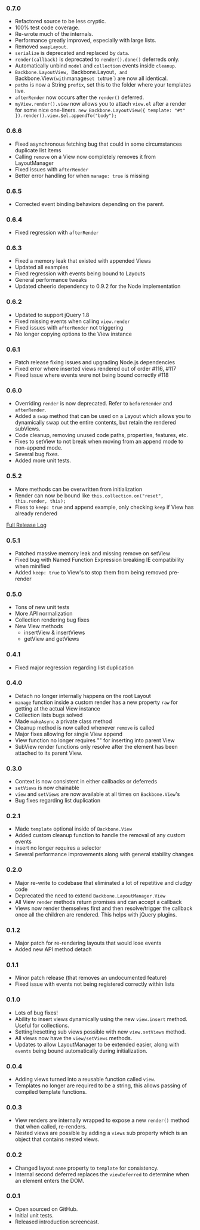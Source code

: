 ### 0.7.0 ###

* Refactored source to be less cryptic.
* 100% test code coverage.
* Re-wrote much of the internals.
* Performance greatly improved, especially with large lists.
* Removed `swapLayout`.
* `serialize` is deprecated and replaced by `data`.
* `render(callback)` is deprecated to `render().done()` deferreds only.
* Automatically unbind `model` and `collection` events inside `cleanup`.
* `Backbone.LayoutView, `Backbone.Layout`, and `Backbone.View` (with `manage`
  set to `true`) are now all identical.
* `paths` is now a String `prefix`, set this to the folder where your templates live.
* `afterRender` now occurs after the `render()` deferred.
* `myView.render().view` now allows you to attach `view.el` after a render for
  some nice one-liners.
   `
new Backbone.LayoutView({ template: "#t" }).render().view.$el.appendTo("body");
`

### 0.6.6 ###

* Fixed asynchronous fetching bug that could in some circumstances duplicate
  list items
* Calling `remove` on a View now completely removes it from LayoutManager
* Fixed issues with `afterRender`
* Better error handling for when `manage: true` is missing

### 0.6.5 ###

* Corrected event binding behaviors depending on the parent.

### 0.6.4 ###

* Fixed regression with `afterRender`

### 0.6.3 ###

* Fixed a memory leak that existed with appended Views
* Updated all examples
* Fixed regression with events being bound to Layouts
* General performance tweaks
* Updated cheerio dependency to 0.9.2 for the Node implementation

### 0.6.2 ###

* Updated to support jQuery 1.8
* Fixed missing events when calling `view.render`
* Fixed issues with `afterRender` not triggering
* No longer copying options to the View instance

### 0.6.1 ###

* Patch release fixing issues and upgrading Node.js dependencies
* Fixed error where inserted views rendered out of order #116, #117
* Fixed issue where events were not being bound correctly #118

### 0.6.0 ###

* Overriding `render` is now deprecated.  Refer to `beforeRender` and
  `afterRender`.
* Added a `swap` method that can be used on a Layout which allows you to
  dynamically swap out the entire contents, but retain the rendered subViews.
* Code cleanup, removing unused code paths, properties, features, etc.
* Fixes to setView to not break when moving from an append mode to non-append
  mode.
* Several bug fixes.
* Added more unit tests.

### 0.5.2 ###

* More methods can be overwritten from initialization
* Render can now be bound like `this.collection.on("reset", this.render, this);`
* Fixes to `keep: true` and append example, only checking `keep` if View has
  already rendered

[Full Release Log](https://github.com/tbranyen/backbone.layoutmanager/blob/master/changelog.md)

### 0.5.1 ###

* Patched massive memory leak and missing remove on setView
* Fixed bug with Named Function Expression breaking IE compatibility when
  minified
* Added `keep: true` to View's to stop them from being removed pre-render

### 0.5.0 ###

* Tons of new unit tests
* More API normalization
* Collection rendering bug fixes
* New View methods
  + insertView & insertViews
  + getView and getViews

### 0.4.1 ###

* Fixed major regression regarding list duplication

### 0.4.0 ###

* Detach no longer internally happens on the root Layout
* `manage` function inside a custom render has a new property `raw` for getting
  at the actual View instance
* Collection lists bugs solved
* Made `makeAsync` a private class method
* Cleanup method is now called whenever `remove` is called
* Major fixes allowing for single View append
* View function no longer requires "" for inserting into parent View
* SubView render functions only resolve after the element has been attached
  to its parent View.

### 0.3.0 ###

* Context is now consistent in either callbacks or deferreds
* `setViews` is now chainable
* `view` and `setViews` are now available at all times on `Backbone.View`'s
* Bug fixes regarding list duplication

### 0.2.1 ###

* Made `template` optional inside of `Backbone.View`
* Added custom cleanup function to handle the removal of any custom events
* insert no longer requires a selector
* Several performance improvements along with general stability changes

### 0.2.0 ###

* Major re-write to codebase that eliminated a lot of repetitive and cludgy
  code
* Deprecated the need to extend `Backbone.LayoutManager.View`
* All View `render` methods return promises and can accept a callback
* Views now render themselves first and then resolve/trigger the callback once
  all the children are rendered.  This helps with jQuery plugins.

### 0.1.2 ###

* Major patch for re-rendering layouts that would lose events
* Added new API method detach

### 0.1.1 ###

* Minor patch release (that removes an undocumented feature)
* Fixed issue with events not being registered correctly within lists

### 0.1.0 ###

* Lots of bug fixes!
* Ability to insert views dynamically using the new `view.insert` method.
  Useful for collections.
* Setting/resetting sub views possible with new `view.setViews` method.
* All views now have the `view/setViews` methods.
* Updates to allow LayoutManager to be extended easier, along with `events`
  being bound automatically during initialization.

### 0.0.4 ###

* Adding views turned into a reusable function called `view`.
* Templates no longer are required to be a string, this allows passing of
  compiled template functions.

### 0.0.3 ###

* View renders are internally wrapped to expose a new `render()` method that
  when called, re-renders.
* Nested views are possible by adding a `views` sub property which is an object
  that contains nested views.

### 0.0.2 ###

* Changed layout `name` property to `template` for consistency.
* Internal second deferred replaces the `viewDeferred` to determine when an
  element enters the DOM.

### 0.0.1 ###

* Open sourced on GitHub.
* Initial unit tests.
* Released introduction screencast.
